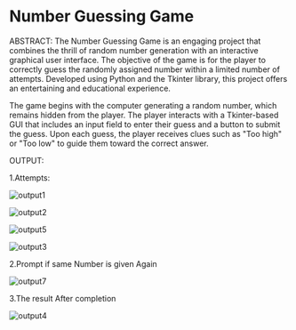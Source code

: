 # Number Guessing Game
ABSTRACT:
The Number Guessing Game is an engaging project that combines the thrill of random number generation with an interactive graphical user interface. The objective of the game is for the player to correctly guess the randomly assigned number within a limited number of attempts. Developed using Python and the Tkinter library, this project offers an entertaining and educational experience.

The game begins with the computer generating a random number, which remains hidden from the player. The player interacts with a Tkinter-based GUI that includes an input field to enter their guess and a button to submit the guess. Upon each guess, the player receives clues such as "Too high" or "Too low" to guide them toward the correct answer.

OUTPUT:

1.Attempts:

![output1](https://github.com/karthikeyanav2003/PRODIGY_SD_02/assets/145100980/091a8203-17d6-4589-ad2f-301eda379fba)

![output2](https://github.com/karthikeyanav2003/PRODIGY_SD_02/assets/145100980/9eea8760-c73a-4fac-be83-b0264dc052e5)

![output5](https://github.com/karthikeyanav2003/PRODIGY_SD_02/assets/145100980/46991375-5243-4347-9562-fd6abd381621)

![output3](https://github.com/karthikeyanav2003/PRODIGY_SD_02/assets/145100980/d88a9a77-5572-4526-b3cd-4a0f5ffdb887)


2.Prompt if same Number is given Again

![output7](https://github.com/karthikeyanav2003/PRODIGY_SD_02/assets/145100980/346baddc-072b-4bc5-9e02-80947b53e6f2)

3.The result After completion

![output4](https://github.com/karthikeyanav2003/PRODIGY_SD_02/assets/145100980/bd142db0-6a02-481b-a2b0-5bfad3a2cb0c)
